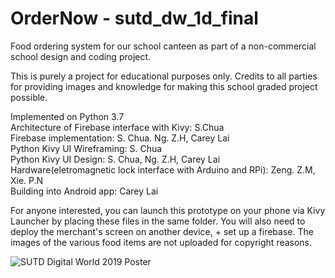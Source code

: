 # OrderNow - sutd_dw_1d_final
Food ordering system for our school canteen as part of a non-commercial school design and coding project. 

This is purely a project for educational purposes only. Credits to all parties for providing images and knowledge for making this school graded project possible. 

Implemented on Python 3.7 </br> 
Architecture of Firebase interface with Kivy: S.Chua </br> 
Firebase implementation: S. Chua. Ng. Z.H, Carey Lai </br> 
Python Kivy UI Wireframing: S. Chua </br> 
Python Kivy UI Design: S. Chua, Ng. Z.H, Carey Lai </br> 
Hardware(eletromagnetic lock interface with Arduino and RPi): Zeng. Z.M, Xie. P.N </br> 
Building into Android app: Carey Lai

For anyone interested, you can launch this prototype on your phone via Kivy Launcher by placing these files in the same folder. You will also need to deploy the merchant's screen on another device, + set up a firebase. The images of the various food items are not uploaded for copyright reasons. 

![SUTD Digital World 2019 Poster](https://github.com/careylzh/sutd_dw_1d_final/blob/master/f03_ordernow_poster.png)
